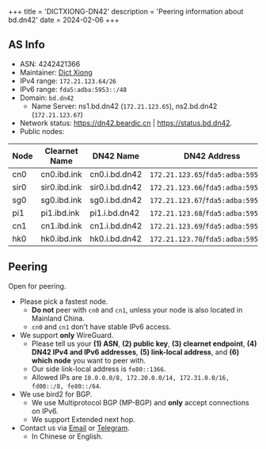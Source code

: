 +++
title = 'DICTXIONG-DN42'
description = 'Peering information about bd.dn42'
date = 2024-02-06
+++

## AS Info

- ASN: 4242421366
- Maintainer: [Dict Xiong](mailto:me@beardic.cn)
- IPv4 range: `172.21.123.64/26`
- IPv6 range: `fda5:adba:5953::/48`
- Domain: `bd.dn42`
	- Name Server: ns1.bd.dn42 (`172.21.123.65`), ns2.bd.dn42 (`172.21.123.67`)
- Network status: <https://dn42.beardic.cn> | <https://status.bd.dn42>.
- Public nodes:

| Node | Clearnet Name | DN42 Name      | DN42 Address                    |
| ---- | ------------- | -------------- | ------------------------------- |
| cn0  | cn0.ibd.ink   | cn0.i.bd.dn42  | `172.21.123.65`/`fda5:adba:5953::1` |
| sir0 | sir0.ibd.ink  | sir0.i.bd.dn42 | `172.21.123.66`/`fda5:adba:5953::2` |
| sg0  | sg0.ibd.ink   | sg0.i.bd.dn42  | `172.21.123.67`/`fda5:adba:5953::3` |
| pi1  | pi1.ibd.ink   | pi1.i.bd.dn42  | `172.21.123.68`/`fda5:adba:5953::4` |
| cn1  | cn1.ibd.ink   | cn1.i.bd.dn42  | `172.21.123.69`/`fda5:adba:5953::5` |
| hk0  | hk0.ibd.ink   | hk0.i.bd.dn42  | `172.21.123.70`/`fda5:adba:5953::6` |

## Peering
Open for peering.
- Please pick a fastest node.
	- **Do not** peer with `cn0` and `cn1`, unless your node is also located in Mainland China.
	- `cn0` and `cn1` don't have stable IPv6 access.
- We support **only** WireGuard.
	- Please tell us your **(1) ASN**, **(2) public key**, **(3) clearnet endpoint**, **(4) DN42 IPv4 and IPv6 addresses**, **(5) link-local address**, and **(6) which node** you want to peer with.
	- Our side link-local address is `fe80::1366`.
	- Allowed IPs are `10.0.0.0/8, 172.20.0.0/14, 172.31.0.0/16, fd00::/8, fe80::/64`.
- We use bird2 for BGP.
	- We use Multiprotocol BGP (MP-BGP) and **only** accept connections on IPv6.
	- We support Extended next hop.
- Contact us via [Email](mailto:me@beardic.cn) or [Telegram](https://t.me/DictXiong).
	- In Chinese or English.